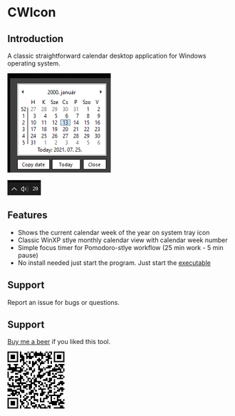 # CWIcon

## Introduction
A classic straightforward calendar desktop application for Windows operating system.

![WCIcon](/doc/cal.png)

![CW](/doc/cwIcon.png)

## Features
- Shows the current calendar week of the year on system tray icon
- Classic WinXP stlye monthly calendar view with calendar week number
- Simple focus timer for Pomodoro-stlye workflow (25 min work - 5 min pause)
- No install needed just start the program. Just start the [executable](https://github.com/alkatona/CWIcon/blob/master/publish/CWIcon.exe)

## Support
Report an issue for bugs or questions.

## Support
[Buy me a beer](https://www.paypal.com/donate?business=B9NYQJCQVQLN2&no_recurring=0&currency_code=EUR) if you liked this tool.


![donate_me](/doc/donate.png)
